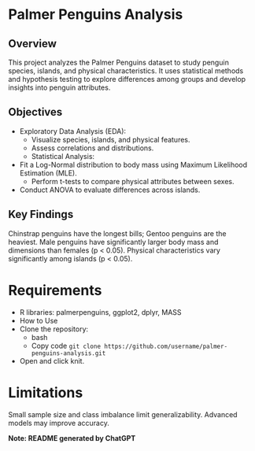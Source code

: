 # Palmer Penguins Analysis
## Overview
This project analyzes the Palmer Penguins dataset to study penguin species, islands, and physical characteristics. It uses statistical methods and hypothesis testing to explore differences among groups and develop insights into penguin attributes.

## Objectives
- Exploratory Data Analysis (EDA):
  - Visualize species, islands, and physical features.
  - Assess correlations and distributions.
  - Statistical Analysis:
- Fit a Log-Normal distribution to body mass using Maximum Likelihood Estimation (MLE).
    - Perform t-tests to compare physical attributes between sexes.
- Conduct ANOVA to evaluate differences across islands.
  
## Key Findings
Chinstrap penguins have the longest bills; Gentoo penguins are the heaviest.
Male penguins have significantly larger body mass and dimensions than females (p < 0.05).
Physical characteristics vary significantly among islands (p < 0.05).

# Requirements
  - R libraries: palmerpenguins, ggplot2, dplyr, MASS
  - How to Use
  - Clone the repository:
      - bash
      - Copy code
    `git clone https://github.com/username/palmer-penguins-analysis.git`
  - Open and click knit.

# Limitations
Small sample size and class imbalance limit generalizability. Advanced models may improve accuracy.

**Note: README generated by ChatGPT**

